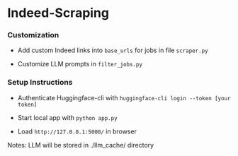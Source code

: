 # Indeed-Scraping

### Customization
* Add custom Indeed links into `base_urls` for jobs in file `scraper.py`

* Customize LLM prompts in `filter_jobs.py`

### Setup Instructions

* Authenticate Huggingface-cli with `huggingface-cli login --token [your token]`

* Start local app with `python app.py`

* Load `http://127.0.0.1:5000/` in browser

Notes:
LLM will be stored in ./llm_cache/ directory
